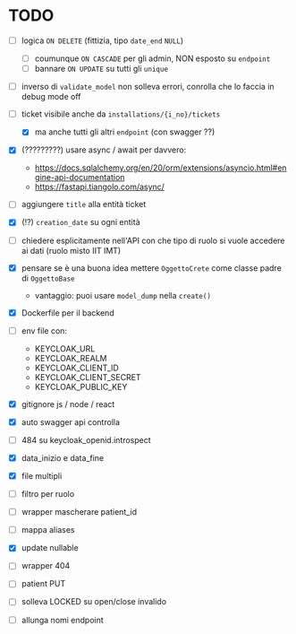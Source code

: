 # TODO

- [ ] logica `ON DELETE` (fittizia, tipo `date_end` `NULL`)
  - [ ] coumunque `ON CASCADE` per gli admin, NON esposto su `endpoint`
  - [ ] bannare `ON UPDATE` su tutti gli `unique`
- [ ] inverso di `validate_model` non solleva errori, conrolla che lo faccia in debug mode off
- [ ] ticket visibile anche da `installations/{i_no}/tickets`
  - [X] ma anche tutti gli altri `endpoint` (con swagger ??)
- [X] (?????????) usare async / await per davvero:
  - <https://docs.sqlalchemy.org/en/20/orm/extensions/asyncio.html#engine-api-documentation>
  - <https://fastapi.tiangolo.com/async/>
- [ ] aggiungere `title` alla entità ticket
- [X] (!?) `creation_date` su ogni entità
- [ ] chiedere esplicitamente nell'API con che tipo di ruolo si vuole accedere ai dati (ruolo misto IIT IMT)
- [X] pensare se è una buona idea mettere `OggettoCrete` come classe padre di `OggettoBase`
  - vantaggio: puoi usare `model_dump` nella `create()`
- [X] Dockerfile per il backend

- [ ] env file con:
  - KEYCLOAK_URL
  - KEYCLOAK_REALM
  - KEYCLOAK_CLIENT_ID
  - KEYCLOAK_CLIENT_SECRET
  - KEYCLOAK_PUBLIC_KEY
- [X] gitignore js / node / react
- [X] auto swagger api controlla

- [ ] 484 su keycloak_openid.introspect
- [X] data_inizio e data_fine
- [X] file multipli
- [ ] filtro per ruolo
- [ ] wrapper mascherare patient_id
- [ ] mappa aliases
- [X] update nullable
- [ ] wrapper 404
- [ ] patient PUT
- [ ] solleva LOCKED su open/close invalido
- [ ] allunga nomi endpoint

